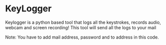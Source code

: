 # KeyLogger

Keylogger is a python based tool that logs all the keystrokes, records audio, webcam and screen recording! This tool will send all the logs to your mail 

Note: You have to add mail address, password and to address in this code.
